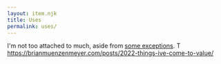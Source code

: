 ```yaml
---
layout: item.njk
title: Uses
permalink: uses/
---
```

I'm not too attached to much, aside from [some exceptions]().
T
https://brianmuenzenmeyer.com/posts/2022-things-ive-come-to-value/